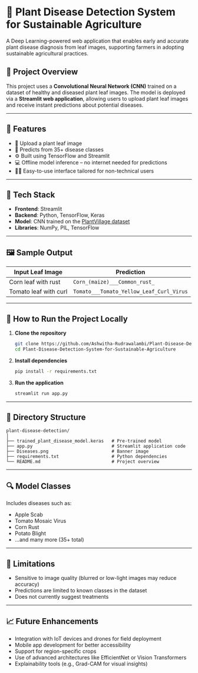 # 🌿 Plant Disease Detection System for Sustainable Agriculture

A Deep Learning-powered web application that enables early and accurate plant disease diagnosis from leaf images, supporting farmers in adopting sustainable agricultural practices.

## 🚀 Project Overview

This project uses a **Convolutional Neural Network (CNN)** trained on a dataset of healthy and diseased plant leaf images. The model is deployed via a **Streamlit web application**, allowing users to upload plant leaf images and receive instant predictions about potential diseases.

---

## 🎯 Features

- 📸 Upload a plant leaf image
- 🤖 Predicts from 35+ disease classes
- ⚙️ Built using TensorFlow and Streamlit
- 💻 Offline model inference – no internet needed for predictions
- 👨‍🌾 Easy-to-use interface tailored for non-technical users

---

## 🧠 Tech Stack

- **Frontend**: Streamlit
- **Backend**: Python, TensorFlow, Keras
- **Model**: CNN trained on the [PlantVillage dataset](https://www.tensorflow.org/datasets/catalog/plant_village)
- **Libraries**: NumPy, PIL, TensorFlow

---

## 🖼️ Sample Output

| Input Leaf Image | Prediction |
|------------------|------------|
| Corn leaf with rust | `Corn_(maize)___Common_rust_` |
| Tomato leaf with curl | `Tomato___Tomato_Yellow_Leaf_Curl_Virus` |

---

## 📁 How to Run the Project Locally

1. **Clone the repository**
   ```bash
   git clone https://github.com/Ashwitha-Rudrawalambi/Plant-Disease-Detection-System-for-Sustainable-Agriculture
   cd Plant-Disease-Detection-System-for-Sustainable-Agriculture
   ```

2. **Install dependencies**
   ```bash
   pip install -r requirements.txt
   ```

3. **Run the application**
   ```bash
   streamlit run app.py
   ```

---

## 📂 Directory Structure

```
plant-disease-detection/
│
├── trained_plant_disease_model.keras   # Pre-trained model
├── app.py                              # Streamlit application code
├── Diseases.png                        # Banner image
├── requirements.txt                    # Python dependencies
└── README.md                           # Project overview
```

---

## 🔍 Model Classes

Includes diseases such as:
- Apple Scab
- Tomato Mosaic Virus
- Corn Rust
- Potato Blight
- ...and many more (35+ total)

---

## 📌 Limitations

- Sensitive to image quality (blurred or low-light images may reduce accuracy)
- Predictions are limited to known classes in the dataset
- Does not currently suggest treatments

---

## 📈 Future Enhancements

- Integration with IoT devices and drones for field deployment
- Mobile app development for better accessibility
- Support for region-specific crops
- Use of advanced architectures like EfficientNet or Vision Transformers
- Explainability tools (e.g., Grad-CAM for visual insights)
